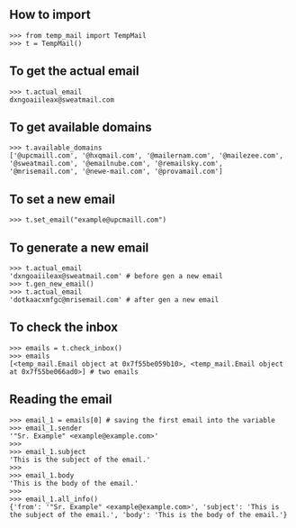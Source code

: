 ## How to import

```
>>> from temp_mail import TempMail
>>> t = TempMail()
```

## To get the actual email

```
>>> t.actual_email
dxngoaiileax@sweatmail.com
```

## To get available domains
```
>>> t.available_domains
['@upcmaill.com', '@hxqmail.com', '@mailernam.com', '@mailezee.com', '@sweatmail.com', '@emailnube.com', '@remailsky.com', '@mrisemail.com', '@newe-mail.com', '@provamail.com']
```

## To set a new email

```
>>> t.set_email("example@upcmaill.com")
```

## To generate a new email

```
>>> t.actual_email
'dxngoaiileax@sweatmail.com' # before gen a new email
>>> t.gen_new_email()
>>> t.actual_email
'dotkaacxmfgc@mrisemail.com' # after gen a new email
```

## To check the inbox

```
>>> emails = t.check_inbox()
>>> emails
[<temp_mail.Email object at 0x7f55be059b10>, <temp_mail.Email object at 0x7f55be066ad0>] # two emails
```

## Reading the email

```
>>> email_1 = emails[0] # saving the first email into the variable
>>> email_1.sender
'"Sr. Example" <example@example.com>'
>>>
>>> email_1.subject
'This is the subject of the email.'
>>>
>>> email_1.body
'This is the body of the email.'
>>>
>>> email_1.all_info()
{'from': '"Sr. Example" <example@example.com>', 'subject': 'This is the subject of the email.', 'body': 'This is the body of the email.'}
```
